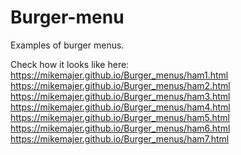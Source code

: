 # Burger-menu
Examples of burger menus.

Check how it looks like here:
https://mikemajer.github.io/Burger_menus/ham1.html
https://mikemajer.github.io/Burger_menus/ham2.html
https://mikemajer.github.io/Burger_menus/ham3.html
https://mikemajer.github.io/Burger_menus/ham4.html
https://mikemajer.github.io/Burger_menus/ham5.html
https://mikemajer.github.io/Burger_menus/ham6.html
https://mikemajer.github.io/Burger_menus/ham7.html